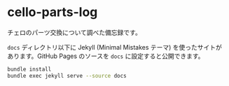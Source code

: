 # cello-parts-log

チェロのパーツ交換について調べた備忘録です。

`docs` ディレクトリ以下に Jekyll (Minimal Mistakes テーマ) を使ったサイトがあります。GitHub Pages のソースを `docs` に設定すると公開できます。

```bash
bundle install
bundle exec jekyll serve --source docs
```
